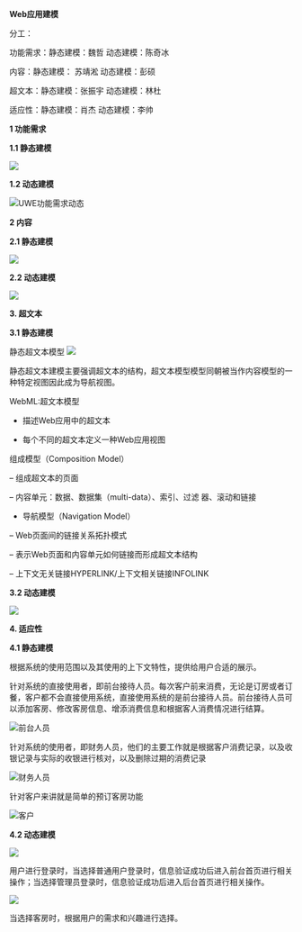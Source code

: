 **Web应用建模**

分工：

功能需求：静态建模：魏哲 动态建模：陈奇冰

内容：静态建模： 苏靖淞 动态建模：彭硕

超文本：静态建模：张振宇 动态建模：林杜

适应性：静态建模：肖杰 动态建模：李帅  

**1 功能需求**

**1.1 静态建模**

![](image/功能需求静态建模.png)

**1.2 动态建模**

![UWE功能需求动态](image/功能需求动态.png)

**2 内容**

**2.1 静态建模**

![](image/静态内容建模.png)

**2.2 动态建模**

![](image/动态内容建模.png)

**3. 超文本**

**3.1 静态建模**

静态超文本模型
![](image/静态超文本建模.png)

静态超文本建模主要强调超文本的结构，超文本模型模型同朝被当作内容模型的一种特定视图因此成为导航视图。

WebML:超文本模型

-   描述Web应用中的超文本

-   每个不同的超文本定义一种Web应用视图

组成模型（Composition Model）

– 组成超文本的页面

– 内容单元：数据、数据集（multi-data）、索引、过滤 器、滚动和链接

-   导航模型（Navigation Model）

– Web页面间的链接关系拓扑模式

– 表示Web页面和内容单元如何链接而形成超文本结构

– 上下文无关链接HYPERLINK/上下文相关链接INFOLINK

**3.2 动态建模**

![](image/动态超文本建模.png)

**4. 适应性**

**4.1 静态建模**

根据系统的使用范围以及其使用的上下文特性，提供给用户合适的展示。

针对系统的直接使用者，即前台接待人员。每次客户前来消费，无论是订房或者订餐，客户都不会直接使用系统，直接使用系统的是前台接待人员。前台接待人员可以添加客房、修改客房信息、增添消费信息和根据客人消费情况进行结算。

![前台人员](image/静态适应性建模1.png)

针对系统的使用者，即财务人员，他们的主要工作就是根据客户消费记录，以及收银记录与实际的收银进行核对，以及删除过期的消费记录

![财务人员](image/静态适应性建模_系统使用者.png)

针对客户来讲就是简单的预订客房功能

![客户](image/静态适应性建模_客户.png)

**4.2 动态建模**

![](image/动态适应性建模1.png)

用户进行登录时，当选择普通用户登录时，信息验证成功后进入前台首页进行相关操作；当选择管理员登录时，信息验证成功后进入后台首页进行相关操作。

![](image/动态适应性建模2.png)

当选择客房时，根据用户的需求和兴趣进行选择。
